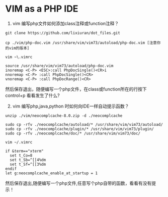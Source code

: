 # VIM as a PHP IDE 
1. vim 编写php文件如何添加class注释或function注释？
```
git clone https://github.com/lixiuran/dot_files.git

cp ./vim/php-doc.vim /usr/share/vim/vim73/autoload/php-doc.vim [注意你的vim的版本]

vim ~\.vimrc

source /usr/share/vim/vim73/autoload/php-doc.vim
inoremap <C-P> <ESC>:call PhpDocSingle()<CR>i
nnoremap <C-P> :call PhpDocSingle()<CR>
vnoremap <C-P> :call PhpDocRange()<CR> 
```
然后保存退出，随便编写一个php文件，在class或function所在的行按下 control+p
看看发生了什么?

2. vim 编写php,java,python 时如何向IDE一样自动提示函数？
```
unzip ./vim/neocomplcache-8.0.zip -d ./neocomplcache 

sudo cp -rfv ./neocomplcache/autoload/* /usr/share/vim/vim73/autoload/
sudo cp -rfv ./neocomplcache/plugin/* /usr/share/vim/vim73/plugin/
sudo cp -rfv ./neocomplcache/doc/* /usr/share/vim/vim73/doc/

vim ~/.vimrc

if &term=="xterm"
  set t_Co=8
  set t_Sb=^[[4%dm
  set t_Sf=^[[3%dm
endif
let g:neocomplcache_enable_at_startup = 1
```
然后保存退出,随便编写一个php文件,任意写个php自带的函数，看看有没有提示！
